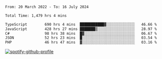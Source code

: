 <!--START_SECTION:waka-->

```txt
From: 20 March 2022 - To: 16 July 2024

Total Time: 1,479 hrs 4 mins

TypeScript        690 hrs 4 mins  ███████████▓░░░░░░░░░░░░░   46.66 %
JavaScript        428 hrs 27 mins ███████▒░░░░░░░░░░░░░░░░░   28.97 %
C#                98 hrs 38 mins  █▓░░░░░░░░░░░░░░░░░░░░░░░   06.67 %
JSON              52 hrs 23 mins  █░░░░░░░░░░░░░░░░░░░░░░░░   03.54 %
PHP               46 hrs 47 mins  ▓░░░░░░░░░░░░░░░░░░░░░░░░   03.16 %
```

<!--END_SECTION:waka-->
[![spotify-github-profile](https://spotify-github-profile.vercel.app/api/view?uid=c00zprrvy9xiloa9qnco3hmng&cover_image=true&theme=novatorem&show_offline=false&background_color=121212&bar_color=53b14f&bar_color_cover=false)](https://spotify-github-profile.vercel.app/api/view?uid=c00zprrvy9xiloa9qnco3hmng&redirect=true)



